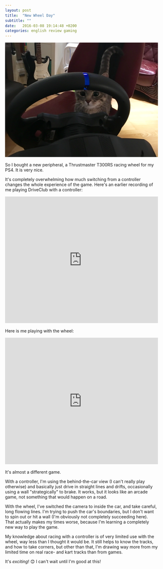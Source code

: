 ```yaml
---
layout: post
title:  "New Wheel Day"
subtitle: ""
date:   2016-03-08 19:14:48 +0200
categories: english review gaming
---
```


![My cat mimi admirin the racing wheel](/assets/mimiwheel.jpg)

So I bought a new peripheral, a Thrustmaster T300RS racing wheel for my PS4. It is very nice.

It's completely overwhelming how much switching from a controller changes the whole experience of the game. Here's an earlier recording of me playing DriveClub with a controller:

<p><iframe src="http://player.twitch.tv/?video=v20210681&time=1m0s" frameborder="0" scrolling="no" height="416" width="100%"></iframe></p>

Here is me playing with the wheel:

<p><iframe src="http://player.twitch.tv/?video=v53122576&time=2m0s" frameborder="0" scrolling="no" height="416" width="100%"></iframe></p>

It's almost a different game. 

With a controller,  I'm using the behind-the-car view (I can't really play otherwise) and basically just drive in straight lines and drifts, occasionally using a wall "strategically" to brake. It works, but it looks like an arcade game, not something that would happen on a road.

With the wheel, I've switched the camera to inside the car, and take careful, long flowing lines. I'm trying to push the car's boundaries, but I don't want to spin out or hit a wall (I'm obviously not completely succeeding here). That actually makes my times worse, because I'm learning a completely new way to play the game.

My knowledge about racing with a controller is of very limited use with the wheel, way less than I thought it would be. It still helps to know the tracks, and how to take corners, but other than that, I'm drawing way more from my limited time on real race- and kart tracks than from games. 

It's *exciting*! 😊 I can't wait until I'm good at this!